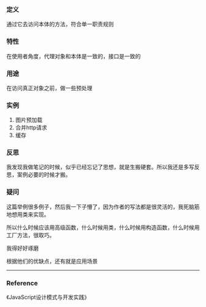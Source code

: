 ### 定义
通过它去访问本体的方法，符合单一职责规则

### 特性
在使用者角度，代理对象和本体是一致的，接口是一致的

### 用途
在访问真正对象之前，做一些预处理

### 实例
1. 图片预加载
1. 合并http请求
1. 缓存

### 反思
我发现我做笔记的时候，似乎已经忘记了思想，就是生搬硬套。所以我还是多写反思，案例必要的时候才搬。

### 疑问
这篇举例很多例子，然后我一下子懵了，因为作者的写法都是很灵活的，我死脑筋地想用类来实现。

所以什么时候应该用高级函数，什么时候用类，什么时候用构造函数，什么时候用工厂方法，很取巧。

我得好好琢磨

根据他们的优缺点，还有就是应用场景

---

### Reference
《JavaScript设计模式与开发实践》